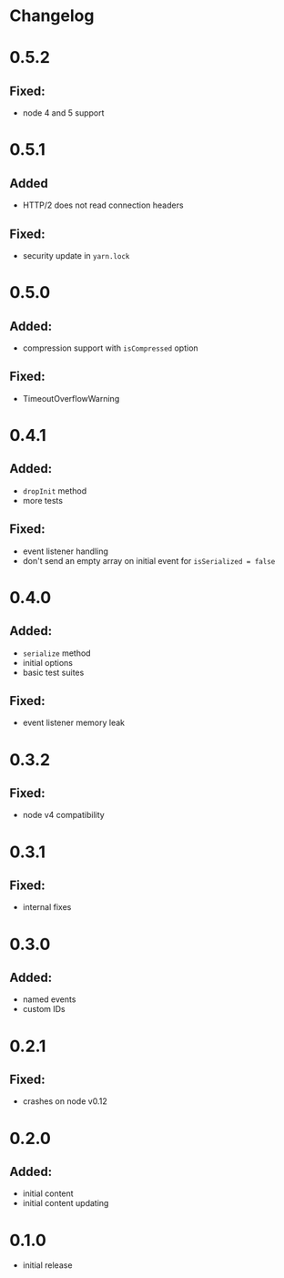 # Changelog
# 0.5.2
## Fixed:
* node 4 and 5 support

# 0.5.1
## Added
* HTTP/2 does not read connection headers

## Fixed:
* security update in `yarn.lock`

# 0.5.0
## Added:
* compression support with `isCompressed` option

## Fixed:
* TimeoutOverflowWarning

# 0.4.1
## Added:
* `dropInit` method
* more tests

## Fixed:
* event listener handling
* don't send an empty array on initial event for `isSerialized = false`

# 0.4.0
## Added:
* `serialize` method
* initial options
* basic test suites

## Fixed:
* event listener memory leak

# 0.3.2
## Fixed:
* node v4 compatibility

# 0.3.1
## Fixed:
* internal fixes

# 0.3.0
## Added:
* named events
* custom IDs

# 0.2.1
## Fixed:
* crashes on node v0.12

# 0.2.0
## Added:
* initial content
* initial content updating

# 0.1.0
* initial release
